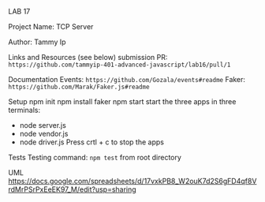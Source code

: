 LAB 17

Project Name: TCP Server

Author: Tammy Ip

Links and Resources (see below)
submission PR: `https://github.com/tammyip-401-advanced-javascript/lab16/pull/1`

Documentation
Events: `https://github.com/Gozala/events#readme`
Faker: `https://github.com/Marak/Faker.js#readme`


Setup
npm init
npm install faker
npm start
start the three apps in three terminals:
- node server.js
- node vendor.js
- node driver.js
Press crtl + c to stop the apps

Tests
Testing command: `npm test` from root directory

UML
https://docs.google.com/spreadsheets/d/17vxkPB8_W2ouK7d2S6gFD4qf8VrdMrPSrPxEeEK97_M/edit?usp=sharing





